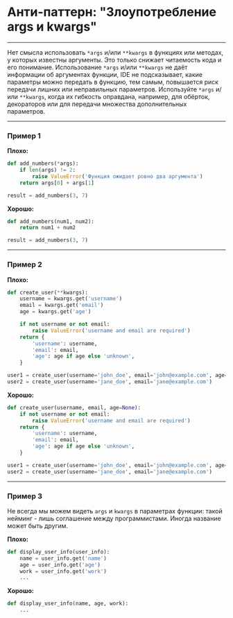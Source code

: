# Анти-паттерн: "Злоупотребление  args и kwargs"

***

Нет смысла использовать `*args` и/или `**kwargs` в функциях или методах, у которых известны аргументы. Это только снижает читаемость кода и его понимание.
Использование `*args` и/или `**kwargs` не даёт информации об аргументах функции, IDE не подсказывает, какие параметры можно передать в функцию, тем самым, повышается риск передачи лишних или неправильных параметров.
Используйте `*args` и/или `**kwargs`, когда их гибкость оправдана, например, для обёрток, декораторов или для передачи множества дополнительных параметров.

***

### Пример 1

**Плохо:**
```python
def add_numbers(*args):
    if len(args) != 2:
        raise ValueError('Функция ожидает ровно два аргумента')
    return args[0] + args[1]

result = add_numbers(3, 7)
```
**Хорошо:**
```python
def add_numbers(num1, num2):
    return num1 + num2

result = add_numbers(3, 7)
```
***

### Пример 2

**Плохо:**
```python
def create_user(**kwargs):
    username = kwargs.get('username')
    email = kwargs.get('email')
    age = kwargs.get('age')

    if not username or not email:
        raise ValueError('username and email are required')
    return {
        'username': username,
        'email': email,
        'age': age if age else 'unknown',
    }

user1 = create_user(username='john_doe', email='john@example.com', age=30)
user2 = create_user(username='jane_doe', email='jane@example.com')
```
**Хорошо:**
```python
def create_user(username, email, age=None):
    if not username or not email:
        raise ValueError('username and email are required')
    return {
        'username': username,
        'email': email,
        'age': age if age else 'unknown',
    }

user1 = create_user(username='john_doe', email='john@example.com', age=30)
user2 = create_user(username='jane_doe', email='jane@example.com')
```
***

### Пример 3

Не всегда мы можем видеть `args` и `kwargs` в параметрах функции: такой нейминг - лишь соглашение между программистами. Иногда название может быть другим.

**Плохо:**
```python
def display_user_info(user_info):
    name = user_info.get('name')
    age = user_info.get('age')
    work = user_info.get('work')
    ...
```
**Хорошо:**
```python
def display_user_info(name, age, work):
    ...
```

